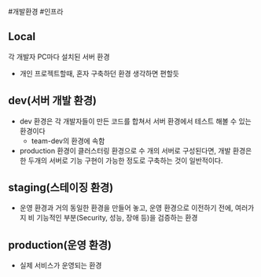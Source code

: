 #개발환경 #인프라

## Local
각 개발자 PC마다 설치된 서버 환경
- 개인 프로젝트할때, 혼자 구축하던 환경 생각하면 편할듯

## dev(서버 개발 환경)
- dev 환경은 각 개발자들이 만든 코드를 합쳐서 서버 환경에서 테스트 해볼 수 있는 환경이다
	- team-dev의 환경에 속함
- production 환경이 클러스터링 환경으로 수 개의 서버로 구성된다면, 개발 환경은 한 두개의 서버로 기능 구현이 가능한 정도로 구축하는 것이 일반적이다.

## staging(스테이징 환경)
- 운영 환경과 거의 동일한 환경을 만들어 놓고, 운영 환경으로 이전하기 전에, 여러가지 비 기능적인 부분(Security, 성능, 장애 등)을 검증하는 환경

## production(운영 환경)
- 실제 서비스가 운영되는 환경
